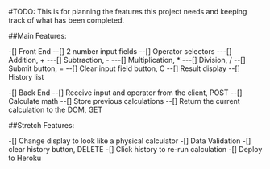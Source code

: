 #TODO:
This is for planning the features this project needs and keeping track of what has been completed.

##Main Features:

-[] Front End
--[] 2 number input fields
--[] Operator selectors
---[] Addition, +
---[] Subtraction, -
---[] Multiplication, *
---[] Division, /
--[] Submit button, =
--[] Clear input field button, C
--[] Result display
--[] History list

-[] Back End
--[] Receive input and operator from the client, POST
--[] Calculate math
--[] Store previous calculations
--[] Return the current calculation to the DOM, GET

##Stretch Features:

-[] Change display to look like a physical calculator
-[] Data Validation
-[] clear history button, DELETE
-[] Click history to re-run calculation
-[] Deploy to Heroku